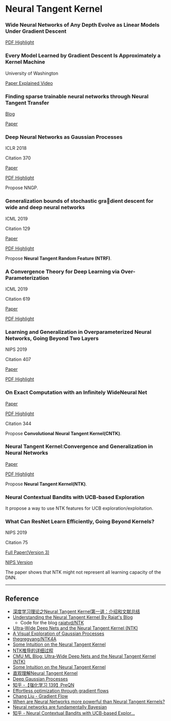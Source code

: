 # Neural Tangent Kernel

### Wide Neural Networks of Any Depth Evolve as Linear Models Under Gradient Descent

[PDF Highlight](./Wide%20Neural%20Networks%20of%20Any%20Depth%20Evolve%20as.pdf)

### Every Model Learned by Gradient Descent Is Approximately a Kernel Machine

University of Washington

[Paper Explained Video](https://www.youtube.com/watch?v=ahRPdiCop3E)

### Finding sparse trainable neural networks through Neural Tangent Transfer

[Blog](https://zenkelab.org/2020/06/paper-finding-sparse-trainable-neural-networks-through-neural-tangent-transfer/)

[Paper](https://arxiv.org/abs/2006.08228)

### Deep Neural Networks as Gaussian Processes

ICLR 2018

Citation 370

[Paper](https://arxiv.org/abs/1711.00165)

[PDF Highlight](./DEEP%20NEURAL%20NETWORKS%20AS%20GAUSSIAN%20PROCESSES.pdf)

Propose NNGP.

### Generalization bounds of stochastic gradient descent for wide and deep neural networks

ICML 2019

Citation 129

[Paper](http://proceedings.mlr.press/v97/allen-zhu19a.html)

[PDF Highlight](./stochastic_gradient/Generalization%20bounds%20of%20stochastic%20gradient%20descent%20for%20wide%20and%20deep%20neural%20networks..pdf)

Propose **Neural Tangent Random Feature (NTRF)**.


### A Convergence Theory for Deep Learning via Over-Parameterization

ICML 2019

Citation 619

[Paper](http://proceedings.mlr.press/v97/allen-zhu19a.html)

[PDF Highlight](./A%20Convergence%20Theory%20for%20Deep%20Learning%20via%20Over-Parameterization.pdf)



### Learning and Generalization in Overparameterized Neural Networks, Going Beyond Two Layers

NIPS 2019

Citation 407

[Paper](https://proceedings.neurips.cc/paper/2019/hash/62dad6e273d32235ae02b7d321578ee8-Abstract.html)

[PDF Highlight](./Learning%20and%20Generalization%20in%20Overparameterized%20Neural%20Networks,%20Going%20Beyond%20Two%20Layers.pdf)

### On Exact Computation with an Infinitely WideNeural Net

[Paper](https://arxiv.org/abs/1904.11955)

[PDF Highlight](./On%20Exact%20Computation%20with%20an%20Infinitely%20Wide%20Neural%20Net.pdf)

Citation 344

Propose **Convolutional Neural Tangent Kernel(CNTK)**.

### Neural Tangent Kernel:Convergence and Generalization in Neural Networks

[Paper](https://arxiv.org/abs/1806.07572)

[PDF Highlight](./Neural%20Tangent%20Kernel%20Convergence%20and%20Generalization%20in%20Neural%20Networks.pdf)

Propose **Neural Tangent Kernel(NTK)**.

### Neural Contextual Bandits with UCB-based Exploration

It propose a way to use NTK features for UCB exploration/exploitation.

### What Can ResNet Learn Efficiently, Going Beyond Kernels?

NIPS 2019

Citation 75

[Full Paper(Version 3)](https://arxiv.org/abs/1905.10337)

[NIPS Version](https://papers.nips.cc/paper/2019/hash/5857d68cd9280bc98d079fa912fd6740-Abstract.html)

The paper shows that NTK might not represent all learning capacity of the DNN.

---

## Reference
- [深度学习理论之Neural Tangent Kernel第一讲：介绍和文献总结](https://zhuanlan.zhihu.com/p/105871604)
- [Understanding the Neural Tangent Kernel By Rajat's Blog](https://rajatvd.github.io/NTK/)
  - Code for the blog [rajatvd/NTK](https://github.com/rajatvd/NTK)
- [Ultra-Wide Deep Nets and the Neural Tangent Kernel (NTK)](https://blog.ml.cmu.edu/2019/10/03/ultra-wide-deep-nets-and-the-neural-tangent-kernel-ntk/)
- [A Visual Exploration of Gaussian Processes](https://distill.pub/2019/visual-exploration-gaussian-processes/#GaussianProcesses)
- [thegregyang/NTK4A](https://github.com/thegregyang/NTK4A)
- [Some Intuition on the Neural Tangent Kernel](https://www.inference.vc/neural-tangent-kernels-some-intuition-for-kernel-gradient-descent/)
- [NTK推导的详细过程](https://zhuanlan.zhihu.com/p/166158072)
- [CMU ML Blog: Ultra-Wide Deep Nets and the Neural Tangent Kernel (NTK)](https://blog.ml.cmu.edu/2019/10/03/ultra-wide-deep-nets-and-the-neural-tangent-kernel-ntk/)
- [Some Intuition on the Neural Tangent Kernel](https://www.inference.vc/neural-tangent-kernels-some-intuition-for-kernel-gradient-descent/)
- [直观理解Neural Tangent Kernel](https://zhuanlan.zhihu.com/p/339971642)
- [Deep Gaussian Processes](http://inverseprobability.com/talks/notes/deep-gaussian-processes.html)
- [知乎 -【强化学习 139】PreQN](https://zhuanlan.zhihu.com/p/162496935)
- [Effortless optimization through gradient flows](https://francisbach.com/gradient-flows/)
- [Chang Liu - Gradient Flow](http://ml.cs.tsinghua.edu.cn/~changliu/static/Gradient-Flow.pdf)
- [When are Neural Networks more powerful than Neural Tangent Kernels?](https://blog.einstein.ai/beyond-ntk/)
- [Neural networks are fundamentally Bayesian](https://towardsdatascience.com/neural-networks-are-fundamentally-bayesian-bee9a172fad8)
- [知乎 - Neural Contextual Bandits with UCB-based Explor...](https://zhuanlan.zhihu.com/p/262608477)
